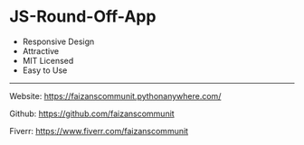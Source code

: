 # JS-Round-Off-App
- Responsive Design
- Attractive
- MIT Licensed
- Easy to Use

------------

Website: https://faizanscommunit.pythonanywhere.com/

Github: https://github.com/faizanscommunit

Fiverr: https://www.fiverr.com/faizanscommunit
